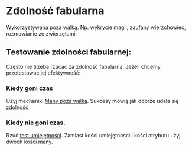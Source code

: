# Zdolność fabularna

Wykorzystywana poza walką. Np. wykrycie magii, zaufany wierzchowiec, rozmawianie ze zwierzętami.


## Testowanie zdolności fabularnej:

Często nie trzeba rzucać za zdolność fabularną. Jeżeli chcemy przetestować jej efektywność:

### Kiedy goni czas

Użyj mechaniki [Many poza walką](#file-mana-poza-walka-md). Sukcesy mówią jak dobrze udała się zdolność


### Kiedy nie goni czas.

Rzuć [test umiejętności](#file-testy-umiejetnosci-md).
Zamiast kości umiejętności i kości atrybutu użyj dwóch kości many.

